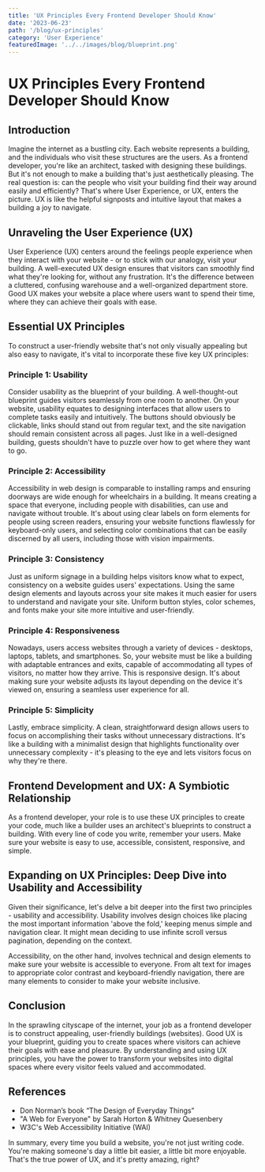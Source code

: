 ```yaml
---
title: 'UX Principles Every Frontend Developer Should Know'
date: '2023-06-23'
path: '/blog/ux-principles'
category: 'User Experience'
featuredImage: '../../images/blog/blueprint.png'
---
```


# UX Principles Every Frontend Developer Should Know

## Introduction

Imagine the internet as a bustling city. Each website represents a building, and the individuals who visit these structures are the users. As a frontend developer, you're like an architect, tasked with designing these buildings. But it's not enough to make a building that's just aesthetically pleasing. The real question is: can the people who visit your building find their way around easily and efficiently? That's where User Experience, or UX, enters the picture. UX is like the helpful signposts and intuitive layout that makes a building a joy to navigate.

## Unraveling the User Experience (UX)

User Experience (UX) centers around the feelings people experience when they interact with your website - or to stick with our analogy, visit your building. A well-executed UX design ensures that visitors can smoothly find what they're looking for, without any frustration. It's the difference between a cluttered, confusing warehouse and a well-organized department store. Good UX makes your website a place where users want to spend their time, where they can achieve their goals with ease.

## Essential UX Principles

To construct a user-friendly website that's not only visually appealing but also easy to navigate, it's vital to incorporate these five key UX principles:

### Principle 1: Usability

Consider usability as the blueprint of your building. A well-thought-out blueprint guides visitors seamlessly from one room to another. On your website, usability equates to designing interfaces that allow users to complete tasks easily and intuitively. The buttons should obviously be clickable, links should stand out from regular text, and the site navigation should remain consistent across all pages. Just like in a well-designed building, guests shouldn't have to puzzle over how to get where they want to go.

### Principle 2: Accessibility

Accessibility in web design is comparable to installing ramps and ensuring doorways are wide enough for wheelchairs in a building. It means creating a space that everyone, including people with disabilities, can use and navigate without trouble. It's about using clear labels on form elements for people using screen readers, ensuring your website functions flawlessly for keyboard-only users, and selecting color combinations that can be easily discerned by all users, including those with vision impairments.

### Principle 3: Consistency

Just as uniform signage in a building helps visitors know what to expect, consistency on a website guides users' expectations. Using the same design elements and layouts across your site makes it much easier for users to understand and navigate your site. Uniform button styles, color schemes, and fonts make your site more intuitive and user-friendly.

### Principle 4: Responsiveness

Nowadays, users access websites through a variety of devices - desktops, laptops, tablets, and smartphones. So, your website must be like a building with adaptable entrances and exits, capable of accommodating all types of visitors, no matter how they arrive. This is responsive design. It's about making sure your website adjusts its layout depending on the device it's viewed on, ensuring a seamless user experience for all.

### Principle 5: Simplicity

Lastly, embrace simplicity. A clean, straightforward design allows users to focus on accomplishing their tasks without unnecessary distractions. It's like a building with a minimalist design that highlights functionality over unnecessary complexity - it's pleasing to the eye and lets visitors focus on why they're there.

## Frontend Development and UX: A Symbiotic Relationship

As a frontend developer, your role is to use these UX principles to create your code, much like a builder uses an architect's blueprints to construct a building. With every line of code you write, remember your users. Make sure your website is easy to use, accessible, consistent, responsive, and simple.

## Expanding on UX Principles: Deep Dive into Usability and Accessibility

Given their significance, let's delve a bit deeper into the first two principles - usability and accessibility. Usability involves design choices like placing the most important information 'above the fold,' keeping menus simple and navigation clear. It might mean deciding to use infinite scroll versus pagination, depending on the context.

Accessibility, on the other hand, involves technical and design elements to make sure your website is accessible to everyone. From alt text for images to appropriate color contrast and keyboard-friendly navigation, there are many elements to consider to make your website inclusive.

## Conclusion

In the sprawling cityscape of the internet, your job as a frontend developer is to construct appealing, user-friendly buildings (websites). Good UX is your blueprint, guiding you to create spaces where visitors can achieve their goals with ease and pleasure. By understanding and using UX principles, you have the power to transform your websites into digital spaces where every visitor feels valued and accommodated.

## References

- Don Norman’s book “The Design of Everyday Things”
- "A Web for Everyone" by Sarah Horton & Whitney Quesenbery
- W3C's Web Accessibility Initiative (WAI)

In summary, every time you build a website, you're not just writing code. You're making someone's day a little bit easier, a little bit more enjoyable. That's the true power of UX, and it's pretty amazing, right?
